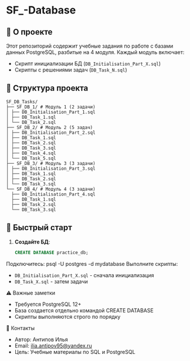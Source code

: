 # SF_-Database

## 📌 О проекте

Этот репозиторий содержит учебные задания по работе с базами данных PostgreSQL, разбитые на 4 модуля. Каждый модуль включает:
- Скрипт инициализации БД (`DB_Initialisation_Part_X.sql`)
- Скрипты с решениями задач (`DB_Task_N.sql`)


## 📂 Структура проекта
```
SF_DB_Tasks/
├── SF_DB_1/ # Модуль 1 (2 задачи)
│ ├── DB_Initialisation_Part_1.sql
│ ├── DB_Task_1.sql
│ └── DB_Task_2.sql
├── SF_DB_2/ # Модуль 2 (5 задач)
│ ├── DB_Initialisation_Part_2.sql
│ ├── DB_Task_1.sql
│ ├── DB_Task_2.sql
│ ├── DB_Task_3.sql
│ ├── DB_Task_4.sql
│ └── DB_Task_5.sql
├── SF_DB_3/ # Модуль 3 (3 задачи)
│ ├── DB_Initialisation_Part_3.sql
│ ├── DB_Task_1.sql
│ ├── DB_Task_2.sql
│ └── DB_Task_3.sql
└── SF_DB_4/ # Модуль 4 (3 задачи)
  ├── DB_Initialisation_Part_4.sql
  ├── DB_Task_1.sql
  ├── DB_Task_2.sql
  └── DB_Task_3.sql
```

## 🚀 Быстрый старт

1. **Создайте БД**:
   ```sql
   CREATE DATABASE practice_db;
Подключитесь:
psql -U postgres -d mydatabase
Выполните скрипты:
 - `DB_Initialisation_Part_X.sql`  - сначала инициализация
 - `DB_Task_X.sql`                 - затем задачи

⚠️ Важные заметки

 - Требуется PostgreSQL 12+
 - База создается отдельно командой CREATE DATABASE
 - Скрипты выполняются строго по порядку


📧 Контакты

 - Автор: Антипов Илья
 - Email: ilia.antipov95@yandex.ru
 - Цель: Учебные материалы по SQL и PostgreSQL
